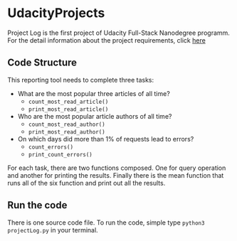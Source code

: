 # UdacityProjects

Project Log is the first project of Udacity Full-Stack Nanodegree programm.
For the detail information about the project requirements, click [here](https://classroom.udacity.com/nanodegrees/nd004/parts/51200cee-6bb3-4b55-b469-7d4dd9ad7765/modules/c57b57d4-29a8-4c5f-9bb8-5d53df3e48f4/lessons/bc938915-0f7e-4550-a48f-82241ab649e3/concepts/b1bc900a-44ea-43e9-a51b-d3313705277f)

## Code Structure

This reporting tool needs to complete three tasks:

- What are the most popular three articles of all time?
  - `count_most_read_article()`
  - `print_most_read_article()`
- Who are the most popular article authors of all time?
  - `count_most_read_author()`
  - `print_most_read_author()`
- On which days did more than 1% of requests lead to errors?
  - `count_errors()`
  - `print_count_errors()`

For each task, there are two functions composed. One for query operation and another for printing the results.
Finally there is the mean function that runs all of the six function and print out all the results.

## Run the code

There is one source code file. To run the code, simple type `python3 projectLog.py` in your terminal.
